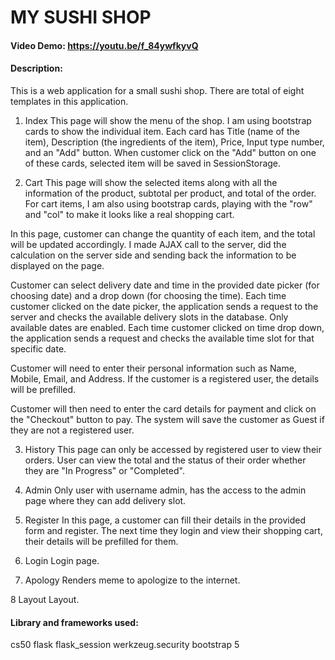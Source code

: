 # MY SUSHI SHOP
#### Video Demo:  https://youtu.be/f_84ywfkyvQ
#### Description:
This is a web application for a small sushi shop. 
There are total of eight templates in this application.

1. Index
This page will show the menu of the shop. I am using bootstrap cards to show the individual item. 
Each card has Title (name of the item), Description (the ingredients of the item), Price, Input type number, and an "Add" button.
When customer click on the "Add" button on one of these cards, selected item will be saved in SessionStorage.

2. Cart
This page will show the selected items along with all the information of the product, subtotal per product, and total of the order.
For cart items, I am also using bootstrap cards, playing with the "row" and "col" to make it looks like a real shopping cart.

In this page, customer can change the quantity of each item, and the total will be updated accordingly. I made AJAX call to the server, did the calculation on the server side and sending back the information to be displayed on the page.

Customer can select delivery date and time in the provided date picker (for choosing date) and a drop down (for choosing the time).
Each time customer clicked on the date picker, the application sends a request to the server and checks the available delivery slots in the database. Only available dates are enabled.
Each time customer clicked on time drop down, the application sends a request and checks the available time slot for that specific date.

Customer will need to enter their personal information such as Name, Mobile, Email, and Address. If the customer is a registered user, the details will be prefilled.

Customer will then need to enter the card details for payment and click on the "Checkout" button to pay. The system will save the customer as Guest if they are not a registered user.

3. History
This page can only be accessed by registered user to view their orders.
User can view the total and the status of their order whether they are "In Progress" or "Completed".

4. Admin
Only user with username admin, has the access to the admin page where they can add delivery slot.

5. Register
In this page, a customer can fill their details in the provided form and register. The next time they login and view their shopping cart, their details will be prefilled for them.

6. Login
Login page.

7. Apology
Renders meme to apologize to the internet.

8 Layout
Layout.

#### Library and frameworks used:
cs50
flask
flask_session
werkzeug.security
bootstrap 5
